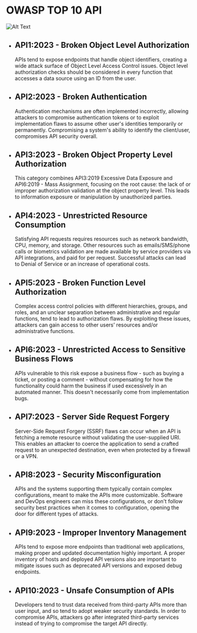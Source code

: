 # OWASP TOP 10 API

![Alt Text](https://docs.cloudmersive.com/api/image/blog-image/7f104797-ec80-46f1-9cc6-509a4097d085)

- ## API1:2023 - Broken Object Level Authorization
  APIs tend to expose endpoints that handle object identifiers, creating a wide attack surface of Object Level Access Control issues. Object level authorization checks should be considered in every function that accesses a data source using an ID from the user.
- ## API2:2023 - Broken Authentication
  Authentication mechanisms are often implemented incorrectly, allowing attackers to compromise authentication tokens or to exploit implementation flaws to assume other user's identities temporarily or permanently. Compromising a system's ability to identify the client/user, compromises API security overall.
- ## API3:2023 - Broken Object Property Level Authorization
  This category combines API3:2019 Excessive Data Exposure and API6:2019 - Mass Assignment, focusing on the root cause: the lack of or improper authorization validation at the object property level. This leads to information exposure or manipulation by unauthorized parties.
- ## API4:2023 - Unrestricted Resource Consumption
  Satisfying API requests requires resources such as network bandwidth, CPU, memory, and storage. Other resources such as emails/SMS/phone calls or biometrics validation are made available by service providers via API integrations, and paid for per request. Successful attacks can lead to Denial of Service or an increase of operational costs.
- ## API5:2023 - Broken Function Level Authorization
  Complex access control policies with different hierarchies, groups, and roles, and an unclear separation between administrative and regular functions, tend to lead to authorization flaws. By exploiting these issues, attackers can gain access to other users’ resources and/or administrative functions.
- ## API6:2023 - Unrestricted Access to Sensitive Business Flows
  APIs vulnerable to this risk expose a business flow - such as buying a ticket, or posting a comment - without compensating for how the functionality could harm the business if used excessively in an automated manner. This doesn't necessarily come from implementation bugs.
- ## API7:2023 - Server Side Request Forgery
  Server-Side Request Forgery (SSRF) flaws can occur when an API is fetching a remote resource without validating the user-supplied URI. This enables an attacker to coerce the application to send a crafted request to an unexpected destination, even when protected by a firewall or a VPN.
- ## API8:2023 - Security Misconfiguration
  APIs and the systems supporting them typically contain complex configurations, meant to make the APIs more customizable. Software and DevOps engineers can miss these configurations, or don't follow security best practices when it comes to configuration, opening the door for different types of attacks.
- ## API9:2023 - Improper Inventory Management
  APIs tend to expose more endpoints than traditional web applications, making proper and updated documentation highly important. A proper inventory of hosts and deployed API versions also are important to mitigate issues such as deprecated API versions and exposed debug endpoints.
- ## API10:2023 - Unsafe Consumption of APIs
  Developers tend to trust data received from third-party APIs more than user input, and so tend to adopt weaker security standards. In order to compromise APIs, attackers go after integrated third-party services instead of trying to compromise the target API directly.

